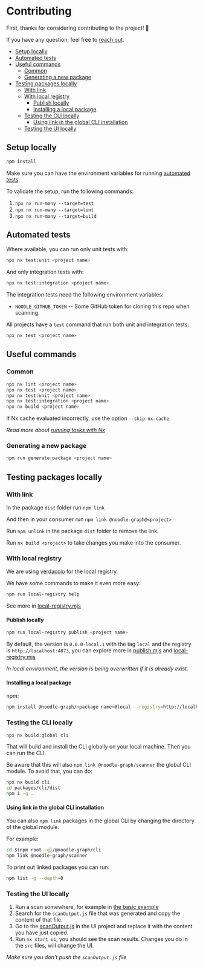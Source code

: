 # Contributing

First, thanks for considering contributing to the project! 🤩

If you have any question, feel free to [reach out](https://github.com/dormeiri).

- [Setup locally](#setup-locally)
- [Automated tests](#automated-tests)
- [Useful commands](#useful-commands)
  - [Common](#common)
  - [Generating a new package](#generating-a-new-package)
- [Testing packages locally](#testing-packages-locally)
  - [With link](#with-link)
  - [With local registry](#with-local-registry)
    - [Publish locally](#publish-locally)
    - [Installing a local package](#installing-a-local-package)
  - [Testing the CLI locally](#testing-the-cli-locally)
    - [Using link in the global CLI installation](#using-link-in-the-global-cli-installation)
  - [Testing the UI locally](#testing-the-ui-locally)

## Setup locally

```bash
npm install
```

Make sure you can have the environment variables for running [automated tests](#automated-tests).

To validate the setup, run the following commands:

1. `npx nx run-many --target=test`
2. `npx nx run-many --target=lint`
3. `npx nx run-many --target=build`

## Automated tests

Where available, you can run only unit tests with:

```bash
npx nx test:unit <project name>
```

And only integration tests with:

```bash
npx nx test:integration <project name>
```

The integration tests need the following environment variables:

- `NOODLE_GITHUB_TOKEN` -- Some GitHub token for cloning this repo when scanning.

All projects have a `test` command that run both unit and integration tests:

```bash
npx nx test <project name>
```

## Useful commands

### Common

```bash
npx nx lint <project name>
npx nx test <project name>
npx nx test:unit <project name>
npx nx test:integration <project name>
npx nx build <project name>
```

If Nx cache evaluated incorrectly, use the option `--skip-nx-cache`

_Read more about [running tasks with Nx](https://nx.dev/core-features/run-tasks)_

### Generating a new package

```bash
npm run generate:package <project name>
```

## Testing packages locally

### With link

In the package `dist` folder run `npm link`

And then in your consumer run `npm link @noodle-graph@<project>`

Run `npm unlink` in the package `dist` folder to remove the link.

Run `nx build <project>` to take changes you make into the consumer.

### With local registry

We are using [verdaccio](https://verdaccio.org/) for the local registry.

We have some commands to make it even more easy:

```bash
npm run local-registry help
```

See more in [local-registry.mjs](tools/scripts/local-registry.mjs)

#### Publish locally

```bash
npm run local-registry publish <project name>
```

By default, the version is `0.0.0-local.1` with the tag `local` and the registry is `http://localhost:4873`, you can explore more in [publish.mjs](tools/scripts/publish.mjs) and [local-registry.mjs](tools/scripts/local-registry.mjs)

_In local environment, the version is being overwritten if it is already exist._

#### Installing a local package

npm:

```bash
npm install @noodle-graph/<package name>@local --registry=http://localhost:4873
```

### Testing the CLI locally

```bash
npx nx build:global cli
```

That will build and install the CLI globally on your local machine. Then you can run the CLI.

Be aware that this will also `npm link @noodle-graph/scanner` the global CLI module. To avoid that, you can do:

```bash
npx nx build cli
cd packages/cli/dist
npm i -g .
```

#### Using link in the global CLI installation

You can also `npm link` packages in the global CLI by changing the directory of the global module.

For example:

```bash
cd $(npm root -g)/@noodle-graph/cli
npm link @noodle-graph/scanner
```

To print out linked packages you can run:

```bash
npm list -g --depth=0
```

### Testing the UI locally

1. Run a scan somewhere, for example in [the basic example](./examples/basic)
2. Search for the `scanOutput.js` file that was generated and copy the content of that file.
3. Go to the [scanOutput.js](./packages/ui/public/scanOutput.js) in the UI project and replace it with the content you have just copied.
4. Run `nx start ui`, you should see the scan results. Changes you do in the `src` files, will change the UI.

_Make sure you don't push the `scanOutput.js` file_
